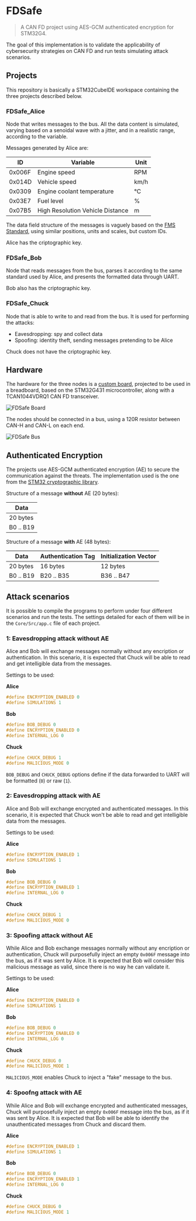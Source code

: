 # FDSafe

> A CAN FD project using AES-GCM authenticated encryption for STM32G4.

The goal of this implementation is to validate the applicability of cybersecurity strategies on CAN FD and run tests simulating attack scenarios.

## Projects

This repository is basically a STM32CubeIDE workspace containing the three projects described below.

### FDSafe_Alice

Node that writes messages to the bus. All the data content is simulated, varying based on a senoidal wave with a jitter, and in a realistic range, according to the variable.

Messages generated by Alice are:

| ID        | Variable                          | Unit  |
|-----------|-----------------------------------|-------|
| 0x006F    | Engine speed                      | RPM   |
| 0x014D    | Vehicle speed                     | km/h  |
| 0x0309    | Engine coolant temperature        | °C    |
| 0x03E7    | Fuel level                        | %     |
| 0x07B5    | High Resolution Vehicle Distance  | m     |

The data field structure of the messages is vaguely based on the [FMS Standard](https://www.fms-standard.com/Truck/down_load/fms%20document_v_04_vers.13.10.2017.pdf), using similar positions, units and scales, but custom IDs.

Alice has the criptographic key.

### FDSafe_Bob

Node that reads messages from the bus, parses it according to the same standard used by Alice, and presents the formatted data through UART.

Bob also has the criptographic key.

### FDSafe_Chuck

Node that is able to write to and read from the bus. It is used for performing the attacks:

* Eavesdropping: spy and collect data
* Spoofing: identity theft, sending messages pretending to be Alice

Chuck does not have the criptographic key.

## Hardware

The hardware for the three nodes is a [custom board](doc/fdsafe_schematic.pdf), projected to be used in a breadboard, based on the STM32G431 microcontroller, along with a TCAN1044VDRQ1 CAN FD transceiver.

![FDSafe Board](doc/fdsafe_board.jpg)

The nodes should be connected in a bus, using a 120R resistor between CAN-H and CAN-L on each end.

![FDSafe Bus](doc/fdsafe_bus.jpg)

## Authenticated Encryption

The projects use AES-GCM authenticated encryption (AE) to secure the communication against the threats. The implementation used is the one from the [STM32 cryptographic library](https://www.st.com/en/embedded-software/x-cube-cryptolib.html).

Structure of a message **without** AE (20 bytes):

| Data      |
| --------- |
| 20 bytes  |
| B0 .. B19 |

Structure of a message **with** AE (48 bytes):

| Data      | Authentication Tag    | Initialization Vector |
| --------- | --------------------- | --------------------- |
| 20 bytes  | 16 bytes              | 12 bytes              |
| B0 .. B19 | B20 .. B35            | B36 .. B47            |

## Attack scenarios

It is possible to compile the programs to perform under four different scenarios and run the tests. The settings detailed for each of them will be in the `Core/Src/app.c` file of each project.

### 1: Eavesdropping attack without AE

Alice and Bob will exchange messages normally without any encription or authentication. In this scenario, it is expected that Chuck will be able to read and get intelligible data from the messages.

Settings to be used:

**Alice**
```C
#define ENCRYPTION_ENABLED 0
#define SIMULATIONS 1
```

**Bob**
```C
#define BOB_DEBUG 0
#define ENCRYPTION_ENABLED 0
#define INTERNAL_LOG 0
```

**Chuck**
```C
#define CHUCK_DEBUG 1
#define MALICIOUS_MODE 0
```

`BOB_DEBUG` and `CHUCK_DEBUG` options define if the data forwarded to UART will be formatted (`0`) or raw (`1`).

### 2: Eavesdropping attack with AE

Alice and Bob will exchange encrypted and authenticated messages. In this scenario, it is expected that Chuck won't be able to read and get intelligible data from the messages.

Settings to be used:

**Alice**
```C
#define ENCRYPTION_ENABLED 1
#define SIMULATIONS 1
```

**Bob**
```C
#define BOB_DEBUG 0
#define ENCRYPTION_ENABLED 1
#define INTERNAL_LOG 0
```

**Chuck**
```C
#define CHUCK_DEBUG 1
#define MALICIOUS_MODE 0
```

### 3: Spoofing attack without AE

While Alice and Bob exchange messages normally without any encription or authentication, Chuck will purposefully inject an empty `0x006F` message into the bus, as if it was sent by Alice. It is expected that Bob will consider this malicious message as valid, since there is no way he can validate it.

Settings to be used:

**Alice**
```C
#define ENCRYPTION_ENABLED 0
#define SIMULATIONS 1
```

**Bob**
```C
#define BOB_DEBUG 0
#define ENCRYPTION_ENABLED 0
#define INTERNAL_LOG 0
```

**Chuck**
```C
#define CHUCK_DEBUG 0
#define MALICIOUS_MODE 1
```

`MALICIOUS_MODE` enables Chuck to inject a "fake" message to the bus.

### 4: Spoofng attack with AE

While Alice and Bob will exchange encrypted and authenticated messages, Chuck will purposefully inject an empty `0x006F` message into the bus, as if it was sent by Alice. It is expected that Bob will be able to identify the unauthenticated messages from Chuck and discard them.

**Alice**
```C
#define ENCRYPTION_ENABLED 1
#define SIMULATIONS 1
```

**Bob**
```C
#define BOB_DEBUG 0
#define ENCRYPTION_ENABLED 1
#define INTERNAL_LOG 0
```

**Chuck**
```C
#define CHUCK_DEBUG 0
#define MALICIOUS_MODE 1
```